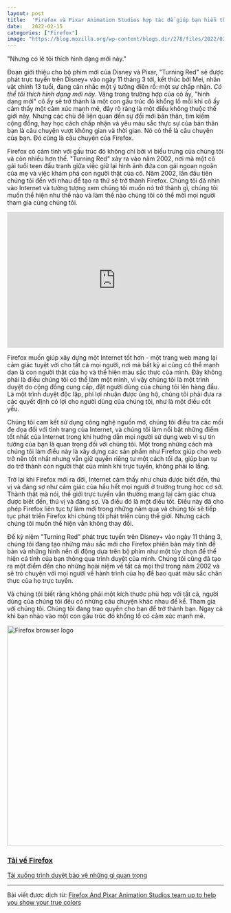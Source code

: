 ```yaml
---
layout: post
title:  'Firefox và Pixar Animation Studios hợp tác để giúp bạn hiển thị màu sắc một cách trung thực'
date:   2022-02-15
categories: ["Firefox"]
image: "https://blog.mozilla.org/wp-content/blogs.dir/278/files/2022/02/TR-blog-partnership_1200x800-1000x667.jpg"
---
```


"Nhưng có lẽ tôi thích hình dạng mới này."

Đoạn giới thiệu cho bộ phim mới của Disney và Pixar, "Turning Red" sẽ được phát trực tuyến trên Disney+ vào ngày 11 tháng 3 tới, kết thúc bởi Mei, nhân vật chính 13 tuổi, đang cân nhắc một ý tưởng điên rồ: một sự chấp nhận. _Có thể tôi thích hình dạng mới này_. Vâng trong trường hợp của cô ấy, "hình dạng mới" cô ấy sẽ trở thành là một con gấu trúc đỏ khổng lồ mỗi khi cô ấy cảm thấy một cảm xúc mạnh mẽ, đây rõ ràng là một điều không thuộc thế giới này. Nhưng các chủ đề liên quan đến sự đổi mới bản thân, tìm kiếm cộng đồng, hay học cách chấp nhận và yêu màu sắc thực sự của bản thân bạn là câu chuyện vượt không gian và thời gian. Nó có thể là câu chuyện của bạn. Đó cũng là câu chuyện của Firefox.

Firefox có cảm tình với gấu trúc đỏ không chỉ bởi vì biểu trưng của chúng tôi và còn nhiều hơn thế. "Turning Red" xảy ra vào năm 2002, nơi mà một cô gái tuổi teen đấu tranh giữa việc giữ lại hình ảnh đứa con gái ngoan ngoãn của mẹ và việc khám phá con người thật của cô. Năm 2002, lần đầu tiên chúng tôi đến với nhau để tạo ra thứ sẽ trở thành Firefox. Chúng tôi đã nhìn vào Internet và tưởng tượng xem chúng tôi muốn nó trở thành gì, chúng tôi muốn thể hiện như thế nào và làm thế nào chúng tôi có thể mời mọi người tham gia cùng chúng tôi.

<iframe width="100%" height="315" src="https://www.youtube.com/embed/eILW72MxJmU" title="YouTube video player" frameborder="0" allow="accelerometer; autoplay; clipboard-write; encrypted-media; gyroscope; picture-in-picture" allowfullscreen></iframe>
<br/>

Firefox muốn giúp xây dựng một Internet tốt hơn - một trang web mang lại cảm giác tuyệt vời cho tất cả mọi người, nơi mà bất kỳ ai cũng có thể mạnh dạn là con người thật của họ và thể hiện màu sắc thực của mình. Đây không phải là điều chúng tôi có thể làm một mình, vì vậy chúng tôi là một trình duyệt do cộng đồng cung cấp, đặt người dùng của chúng tôi lên hàng đầu. Là một trình duyệt độc lập, phi lợi nhuận được ủng hộ, chúng tôi phải đưa ra các quyết định có lợi cho người dùng của chúng tôi, như là một điều cốt yếu.

Chúng tôi cam kết sử dụng công nghệ nguồn mở, chúng tôi điều tra các mối đe dọa đối với tình trạng của Internet, và chúng tôi làm nổi bật những điểm tốt nhất của Internet trong khi hướng dẫn mọi người sử dụng web vì sự tin tưởng của bạn là quan trọng đối với chúng tôi. Một trong những cách mà chúng tôi làm điều này là xây dựng các sản phẩm như Firefox giúp cho web trở nên tốt nhất nhưng vẫn giữ quyền riêng tư một cách tối đa, giúp bạn tự do trở thành con người thật của mình khi trực tuyến, không phải lo lắng.

Trở lại khi Firefox mới ra đời, Internet cảm thấy như chưa được biết đến, thú vị và đáng sợ như cảm giác của hầu hết mọi người ở trường trung học cơ sở. Thành thật mà nói, thế giới trực tuyến vẫn thường mang lại cảm giác chưa được biết đến, thú vị và đáng sợ. Và điều đó là một điều tốt. Điều này đã cho phép Firefox liên tục tự làm mới trong những năm qua và chúng tôi sẽ tiếp tục phát triển Firefox khi chúng tôi phát triển cùng thế giới. Nhưng cách chúng tôi muốn thể hiện vẫn không thay đổi.

Để kỷ niệm "Turning Red" phát trực tuyến trên Disney+ vào ngày 11 tháng 3, chúng tôi đang tạo những màu sắc mới cho Firefox phiên bản máy tính để bàn và những hình nền di động dựa trên bộ phim như một tùy chọn để thể hiện cá tính của bạn thông qua trình duyệt của mình. Chúng tôi cũng đã tạo ra một điểm đến cho những hoài niệm về tất cả mọi thứ trong năm 2002 và sẽ trò chuyện với mọi người về hành trình của họ để bao quát màu sắc chân thực của họ trực tuyến.

Và chúng tôi biết rằng không phải một kích thước phù hợp với tất cả, người dùng của chúng tôi đều có những câu chuyện khác nhau để kể. Tham gia với chúng tôi. Chúng tôi đang trao quyền cho bạn để trở thành bạn. Ngay cả khi bạn nhào vào một con gấu trúc đỏ khổng lồ có cảm xúc mạnh mẽ.

<div>
	<a class="ft-c-inline-cta" href=" https://www.mozilla.org/firefox/new/">
		<div class="ft-c-inline-cta__media">
			<img src="https://ffp4g1ylyit3jdyti1hqcvtb-wpengine.netdna-ssl.com/wp-content/blogs.dir/278/files/2020/09/Fx-Browser-icon-fullColor-512-512x512.png" class="attachment-1x1 size-1x1" alt="Firefox browser logo" loading="lazy" srcset="https://blog.mozilla.org/wp-content/blogs.dir/278/files/2020/09/Fx-Browser-icon-fullColor-512.png 512w, https://blog.mozilla.org/wp-content/blogs.dir/278/files/2020/09/Fx-Browser-icon-fullColor-512-300x300.png 300w, https://blog.mozilla.org/wp-content/blogs.dir/278/files/2020/09/Fx-Browser-icon-fullColor-512-150x150.png 150w" sizes="(max-width: 512px) 100vw, 512px" width="512" height="512" />
		</div>
		<div class="ft-c-inline-cta__content">
			<h3>Tải về Firefox</h3>
			<span>Tải xuống trình duyệt bảo vệ những gì quan trọng</span>
		</div>
	</a>
</div>

----

Bài viết được dịch từ: [Firefox And Pixar Animation Studios team up to help you show your true colors](https://blog.mozilla.org/en/products/firefox/true-colors-with-firefox-pixar-animation-studios-turning-red/)
